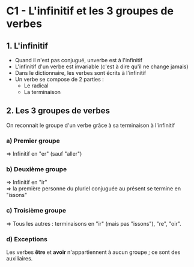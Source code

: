 # C1 - L'infinitif et les 3 groupes de verbes
## 1. L'infinitif

* Quand il n'est pas conjugué, unverbe est à l'infinitif
* L'infinitif d'un verbe est invariable (c'est à dire qu'il ne change jamais)
* Dans le dictionnaire, les verbes sont écrits à l'infinitif
* Un verbe se compose de 2 parties :
  * Le radical
  * La terminaison

## 2. Les 3 groupes de verbes

On reconnait le groupe d'un verbe grâce à sa terminaison à l'infinitif

### a) Premier groupe
=> Infinitif en "er" (sauf "aller")

### b) Deuxième groupe
=> Infinitif en "ir"  
=> la première personne du pluriel conjuguée au présent se termine en "issons"

### c) Troisième groupe
=> Tous les autres : terminaisons en "ir" (mais pas "issons"), "re", "oir".

### d) Exceptions
Les verbes **être** et **avoir** n'appartiennent à aucun groupe ; ce sont des auxiliaires.